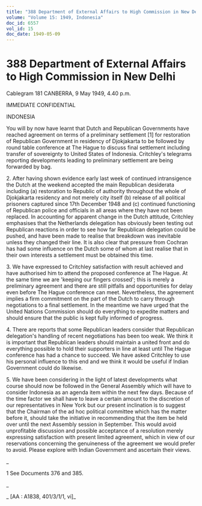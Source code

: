 ```yaml
---
title: "388 Department of External Affairs to High Commission in New Delhi"
volume: "Volume 15: 1949, Indonesia"
doc_id: 6557
vol_id: 15
doc_date: 1949-05-09
---
```


# 388 Department of External Affairs to High Commission in New Delhi

Cablegram 181 CANBERRA, 9 May 1949, 4.40 p.m.

IMMEDIATE CONFIDENTIAL

INDONESIA

You will by now have learnt that Dutch and Republican Governments have reached agreement on terms of a preliminary settlement [1] for restoration of Republican Government in residency of Djokjakarta to be followed by round table conference at The Hague to discuss final settlement including transfer of sovereignty to United States of Indonesia. Critchley's telegrams reporting developments leading to preliminary settlement are being forwarded by bag.

2\. After having shown evidence early last week of continued intransigence the Dutch at the weekend accepted the main Republican desiderata including (a) restoration to Republic of authority throughout the whole of Djokjakarta residency and not merely city itself (b) release of all political prisoners captured since 17th December 1948 and (c) continued functioning of Republican police and officials in all areas where they have not been replaced. In accounting for apparent change in the Dutch attitude, Critchley emphasises that the Netherlands delegation has obviously been testing out Republican reactions in order to see how far Republican delegation could be pushed, and have been made to realise that breakdown was inevitable unless they changed their line. It is also clear that pressure from Cochran has had some influence on the Dutch some of whom at last realise that in their own interests a settlement must be obtained this time.

3\. We have expressed to Critchley satisfaction with result achieved and have authorised him to attend the proposed conference at The Hague. At the same time we are 'keeping our fingers crossed'; this is merely a preliminary agreement and there are still pitfalls and opportunities for delay even before The Hague conference can meet. Nevertheless, the agreement implies a firm commitment on the part of the Dutch to carry through negotiations to a final settlement. In the meantime we have urged that the United Nations Commission should do everything to expedite matters and should ensure that the public is kept fully informed of progress.

4\. There are reports that some Republican leaders consider that Republican delegation's handling of recent negotiations has been too weak. We think it is important that Republican leaders should maintain a united front and do everything possible to hold their supporters in line at least until The Hague conference has had a chance to succeed. We have asked Critchley to use his personal influence to this end and we think it would be useful if Indian Government could do likewise.

5\. We have been considering in the light of latest developments what course should now be followed in the General Assembly which will have to consider Indonesia as an agenda item within the next few days. Because of the time factor we shall have to leave a certain amount to the discretion of our representatives in New York but our present inclination is to suggest that the Chairman of the ad hoc political committee which has the matter before it, should take the initiative in recommending that the item be held over until the next Assembly session in September. This would avoid unprofitable discussion and possible acceptance of a resolution merely expressing satisfaction with present limited agreement, which in view of our reservations concerning the genuineness of the agreement we would prefer to avoid. Please explore with Indian Government and ascertain their views.

_

1 See Documents 376 and 385.

_

_ [AA : A1838, 401/3/1/1, vi]_

